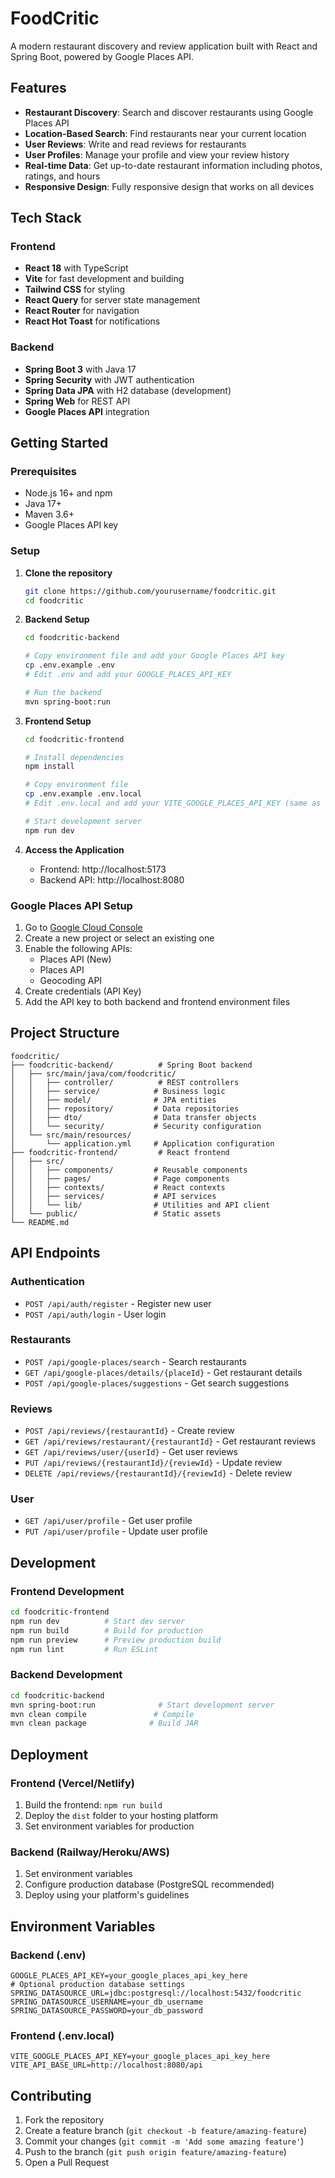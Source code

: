 # FoodCritic

A modern restaurant discovery and review application built with React and Spring Boot, powered by Google Places API.

## Features

- **Restaurant Discovery**: Search and discover restaurants using Google Places API
- **Location-Based Search**: Find restaurants near your current location
- **User Reviews**: Write and read reviews for restaurants
- **User Profiles**: Manage your profile and view your review history
- **Real-time Data**: Get up-to-date restaurant information including photos, ratings, and hours
- **Responsive Design**: Fully responsive design that works on all devices

## Tech Stack

### Frontend
- **React 18** with TypeScript
- **Vite** for fast development and building
- **Tailwind CSS** for styling
- **React Query** for server state management
- **React Router** for navigation
- **React Hot Toast** for notifications

### Backend
- **Spring Boot 3** with Java 17
- **Spring Security** with JWT authentication
- **Spring Data JPA** with H2 database (development)
- **Spring Web** for REST API
- **Google Places API** integration

## Getting Started

### Prerequisites

- Node.js 16+ and npm
- Java 17+
- Maven 3.6+
- Google Places API key

### Setup

1. **Clone the repository**
   ```bash
   git clone https://github.com/yourusername/foodcritic.git
   cd foodcritic
   ```

2. **Backend Setup**
   ```bash
   cd foodcritic-backend
   
   # Copy environment file and add your Google Places API key
   cp .env.example .env
   # Edit .env and add your GOOGLE_PLACES_API_KEY
   
   # Run the backend
   mvn spring-boot:run
   ```

3. **Frontend Setup**
   ```bash
   cd foodcritic-frontend
   
   # Install dependencies
   npm install
   
   # Copy environment file
   cp .env.example .env.local
   # Edit .env.local and add your VITE_GOOGLE_PLACES_API_KEY (same as backend)
   
   # Start development server
   npm run dev
   ```

4. **Access the Application**
   - Frontend: http://localhost:5173
   - Backend API: http://localhost:8080

### Google Places API Setup

1. Go to [Google Cloud Console](https://console.cloud.google.com/)
2. Create a new project or select an existing one
3. Enable the following APIs:
   - Places API (New)
   - Places API
   - Geocoding API
4. Create credentials (API Key)
5. Add the API key to both backend and frontend environment files

## Project Structure

```
foodcritic/
├── foodcritic-backend/          # Spring Boot backend
│   ├── src/main/java/com/foodcritic/
│   │   ├── controller/          # REST controllers
│   │   ├── service/            # Business logic
│   │   ├── model/              # JPA entities
│   │   ├── repository/         # Data repositories
│   │   ├── dto/                # Data transfer objects
│   │   └── security/           # Security configuration
│   └── src/main/resources/
│       └── application.yml     # Application configuration
├── foodcritic-frontend/         # React frontend
│   ├── src/
│   │   ├── components/         # Reusable components
│   │   ├── pages/              # Page components
│   │   ├── contexts/           # React contexts
│   │   ├── services/           # API services
│   │   └── lib/                # Utilities and API client
│   └── public/                 # Static assets
└── README.md
```

## API Endpoints

### Authentication
- `POST /api/auth/register` - Register new user
- `POST /api/auth/login` - User login

### Restaurants
- `POST /api/google-places/search` - Search restaurants
- `GET /api/google-places/details/{placeId}` - Get restaurant details
- `POST /api/google-places/suggestions` - Get search suggestions

### Reviews
- `POST /api/reviews/{restaurantId}` - Create review
- `GET /api/reviews/restaurant/{restaurantId}` - Get restaurant reviews
- `GET /api/reviews/user/{userId}` - Get user reviews
- `PUT /api/reviews/{restaurantId}/{reviewId}` - Update review
- `DELETE /api/reviews/{restaurantId}/{reviewId}` - Delete review

### User
- `GET /api/user/profile` - Get user profile
- `PUT /api/user/profile` - Update user profile

## Development

### Frontend Development
```bash
cd foodcritic-frontend
npm run dev          # Start dev server
npm run build        # Build for production
npm run preview      # Preview production build
npm run lint         # Run ESLint
```

### Backend Development
```bash
cd foodcritic-backend
mvn spring-boot:run              # Start development server
mvn clean compile               # Compile
mvn clean package              # Build JAR
```

## Deployment

### Frontend (Vercel/Netlify)
1. Build the frontend: `npm run build`
2. Deploy the `dist` folder to your hosting platform
3. Set environment variables for production

### Backend (Railway/Heroku/AWS)
1. Set environment variables
2. Configure production database (PostgreSQL recommended)
3. Deploy using your platform's guidelines

## Environment Variables

### Backend (.env)
```
GOOGLE_PLACES_API_KEY=your_google_places_api_key_here
# Optional production database settings
SPRING_DATASOURCE_URL=jdbc:postgresql://localhost:5432/foodcritic
SPRING_DATASOURCE_USERNAME=your_db_username
SPRING_DATASOURCE_PASSWORD=your_db_password
```

### Frontend (.env.local)
```
VITE_GOOGLE_PLACES_API_KEY=your_google_places_api_key_here
VITE_API_BASE_URL=http://localhost:8080/api
```

## Contributing

1. Fork the repository
2. Create a feature branch (`git checkout -b feature/amazing-feature`)
3. Commit your changes (`git commit -m 'Add some amazing feature'`)
4. Push to the branch (`git push origin feature/amazing-feature`)
5. Open a Pull Request

